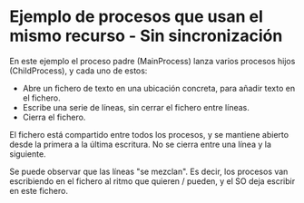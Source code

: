 # Ejemplo de procesos que usan el mismo recurso - Sin sincronización
En este ejemplo el proceso padre (MainProcess) lanza varios procesos hijos (ChildProcess), 
y cada uno de estos:
- Abre un fichero de texto en una ubicación concreta, para añadir texto en el fichero.
- Escribe una serie de líneas, sin cerrar el fichero entre líneas.
- Cierra el fichero.

El fichero está compartido entre todos los procesos, y se mantiene abierto desde la primera 
a la última escritura. No se cierra entre una línea y la siguiente.

Se puede observar que las líneas "se mezclan". Es decir, los procesos van escribiendo en 
el fichero al ritmo que quieren / pueden, y el SO deja escribir en este fichero.
